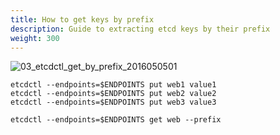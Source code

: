 ```yaml
---
title: How to get keys by prefix
description: Guide to extracting etcd keys by their prefix
weight: 300
---
```


![03_etcdctl_get_by_prefix_2016050501](https://storage.googleapis.com/etcd/demo/03_etcdctl_get_by_prefix_2016050501.gif)

```shell
etcdctl --endpoints=$ENDPOINTS put web1 value1
etcdctl --endpoints=$ENDPOINTS put web2 value2
etcdctl --endpoints=$ENDPOINTS put web3 value3

etcdctl --endpoints=$ENDPOINTS get web --prefix
```